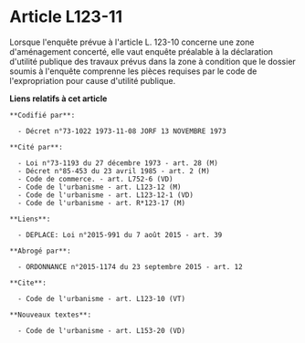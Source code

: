 # Article L123-11

Lorsque l'enquête prévue à l'article L. 123-10 concerne une zone d'aménagement concerté, elle vaut enquête préalable à la
déclaration d'utilité publique des travaux prévus dans la zone à condition que le dossier soumis à l'enquête comprenne les
pièces requises par le code de l'expropriation pour cause d'utilité publique.

**Liens relatifs à cet article**

	**Codifié par**:

	  - Décret n°73-1022 1973-11-08 JORF 13 NOVEMBRE 1973

	**Cité par**:

	  - Loi n°73-1193 du 27 décembre 1973 - art. 28 (M)
	  - Décret n°85-453 du 23 avril 1985 - art. 2 (M)
	  - Code de commerce. - art. L752-6 (VD)
	  - Code de l'urbanisme - art. L123-12 (M)
	  - Code de l'urbanisme - art. L123-12-1 (VD)
	  - Code de l'urbanisme - art. R*123-17 (M)

	**Liens**:

	  - DEPLACE: Loi n°2015-991 du 7 août 2015 - art. 39

	**Abrogé par**:

	  - ORDONNANCE n°2015-1174 du 23 septembre 2015 - art. 12

	**Cite**:

	  - Code de l'urbanisme - art. L123-10 (VT)

	**Nouveaux textes**:

	  - Code de l'urbanisme - art. L153-20 (VD)
